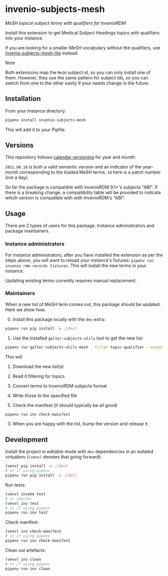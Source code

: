 # invenio-subjects-mesh

*MeSH topical subject terms with qualifiers for InvenioRDM*

Install this extension to get Medical Subject Headings topics with qualifiers into your instance.

If you are looking for a smaller MeSH vocabulary without the qualifiers, use
[invenio-subjects-mesh-lite](https://github.com/galterlibrary/invenio-subjects-mesh-lite) instead.

> [!NOTE]
> Both extensions map the `MeSH` subject id, so you can only install one of them. However, they
> use the same pattern for subject ids, so you can switch from one to the other easily if your
> needs change in the future.


## Installation

From your instance directory:

```bash
pipenv install invenio-subjects-mesh
```

This will add it to your Pipfile.

## Versions

This repository follows [calendar versioning](https://calver.org/) for year and month:

`2021.06.18` is both a valid semantic version and an indicator of the year-month corresponding to the loaded MeSH terms.
`18` here is a patch number (not a day).

So far the package is compatible with InvenioRDM 9.1+'s subjects "ABI". If there is a breaking change, a compatibility
table will be provided to indicate which version is compatible with with InvenioRDM's "ABI".

## Usage

There are 2 types of users for this package. Instance administrators and package maintainers.

### Instance administrators

For instance administrators, after you have installed the extension as per the steps above, you will want to reload your instance's fixtures: `pipenv run invenio rdm-records fixtures`. This will install the new terms in your instance.

Updating existing terms currently requires manual replacement.

### Maintainers

When a new list of MeSH term comes out, this package should be updated. Here we show how.

0. Install this package locally with the `dev` extra:

```bash
pipenv run pip install -e .[dev]
```

1. Use the installed `galter-subjects-utils` tool to get the new list:

```bash
pipenv run galter-subjects-utils mesh --filter topic-qualifier --output-file invenio_subjects_mesh/vocabularies/subjects_mesh.jsonl
```

   This will

   1. Download the new list(s)
   2. Read it filtering for topics
   3. Convert terms to InvenioRDM subjects format
   4. Write those to the specified file

2. Check the manifest (it should typically be all good)

```bash
pipenv run inv check-manifest
```

3. When you are happy with the list, bump the version and release it.

## Development

Install the project in editable mode with `dev` dependencies in an isolated virtualenv (`(venv)` denotes that going forward):

```bash
(venv) pip install -e .[dev]
# or if using pipenv
pipenv run pip install -e .[dev]
```

Run tests:

```bash
(venv) invoke test
# or shorter
(venv) inv test
# or if using pipenv
pipenv run inv test
```

Check manifest:

```bash
(venv) inv check-manifest
# or if using pipenv
pipenv run inv check-manifest
```

Clean out artefacts:

```bash
(venv) inv clean
# or if using pipenv
pipenv run inv clean
```
